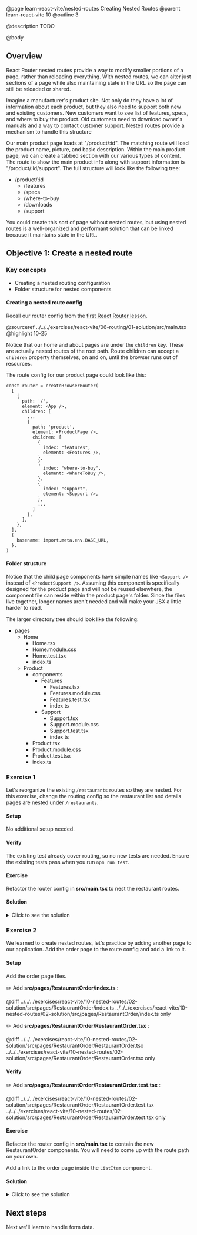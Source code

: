 @page learn-react-vite/nested-routes Creating Nested Routes
@parent learn-react-vite 10
@outline 3

@description TODO

@body

## Overview

React Router nested routes provide a way to modify smaller portions of a page, rather than reloading everything. With nested routes, we can alter just sections of a page while also maintaining state in the URL so the page can still be reloaded or shared.

Imagine a manufacturer's product site. Not only do they have a lot of information about each product, but they also need to support both new and existing customers. New customers want to see list of features, specs, and where to buy the product. Old customers need to download owner's manuals and a way to contact customer support. Nested routes provide a mechanism to handle this structure

Our main product page loads at "/product/:id". The matching route will load the product name, picture, and basic description. Within the main product page, we can create a tabbed section with our various types of content. The route to show the main product info along with support information is "/product/:id/support". The full structure will look like the following tree:

<div class="directory-list">

- /product/:id
  - /features
  - /specs
  - /where-to-buy
  - /downloads
  - /support

</div>

You could create this sort of page without nested routes, but using nested routes is a well-organized and performant solution that can be linked because it maintains state in the URL.

## Objective 1: Create a nested route

### Key concepts

- Creating a nested routing configuration
- Folder structure for nested components

#### Creating a nested route config

Recall our router config from the [first React Router lesson](./routing.html).

@sourceref ../../../exercises/react-vite/06-routing/01-solution/src/main.tsx
@highlight 10-25


Notice that our home and about pages are under the `children` key. These are actually nested routes of the root path. Route children can accept a `children` property themselves, on and on, until the browser runs out of resources.

The route config for our product page could look like this:

```tsx
const router = createBrowserRouter(
  [
    {
      path: '/',
      element: <App />,
      children: [
        ...
        {
          path: 'product',
          element: <ProductPage />,
          children: [
            {
              index: "features",
              element: <Features />,
            },
            {
              index: "where-to-buy",
              element: <WhereToBuy />,
            },
            {
              index: "support",
              element: <Support />,
            },
            ...
          ]
        },
      ],
    },
  ],
  {
    basename: import.meta.env.BASE_URL,
  },
)
```

#### Folder structure

Notice that the child page components have simple names like `<Support />` instead of `<ProductSupport />`. Assuming this component is specifically designed for the product page and will not be reused elsewhere, the component file can reside within the product page's folder. Since the files live together, longer names aren't needed and will make your JSX a little harder to read.

The larger directory tree should look like the following:

<div class="directory-list">

- pages
  - Home
    - Home.tsx
    - Home.module.css
    - Home.test.tsx
    - index.ts
  - Product
    - components
      - Features
        - Features.tsx
        - Features.module.css
        - Features.test.tsx
        - index.ts
      - Support
        - Support.tsx
        - Support.module.css
        - Support.test.tsx
        - index.ts
    - Product.tsx
    - Product.module.css
    - Product.test.tsx
    - index.ts

</div>

### Exercise 1

Let's reorganize the existing `/restaurants` routes so they are nested. For this exercise, change the routing config so the restaurant list and details pages are nested under `/restaurants`.

#### Setup

No additional setup needed.

#### Verify

The existing test already cover routing, so no new tests are needed. Ensure the existing tests pass when you run `npm run test`.

#### Exercise

Refactor the router config in **src/main.tsx** to nest the restaurant routes.

#### Solution 

<details>
<summary>Click to see the solution</summary>

✏️ Update **src/main.tsx** to be:

@diff ../../../exercises/react-vite/10-nested-routes/01-solution/src/main.tsx ../../../exercises/react-vite/10-nested-routes/01-solution/src/main.tsx only

<strong>Having issues with your local setup?</strong> See the solution in [StackBlitz](https://stackblitz.com/fork/github/bitovi/academy/tree/main/exercises/react-vite/10-nested-routes/01-solution?file=src/main.tsx) or [CodeSandbox](https://codesandbox.io/p/devbox/github/bitovi/academy/tree/main/exercises/react-vite/10-nested-routes/01-solution?file=src/main.tsx).

</details>

### Exercise 2

We learned to create nested routes, let's practice by adding another page to our application. Add the order page to the route config and add a link to it.

#### Setup

Add the order page files.

✏️ Add **src/pages/RestaurantOrder/index.ts** :

@diff ../../../exercises/react-vite/10-nested-routes/02-solution/src/pages/RestaurantOrder/index.ts ../../../exercises/react-vite/10-nested-routes/02-solution/src/pages/RestaurantOrder/index.ts only

✏️ Add **src/pages/RestaurantOrder/RestaurantOrder.tsx** :

@diff ../../../exercises/react-vite/10-nested-routes/02-solution/src/pages/RestaurantOrder/RestaurantOrder.tsx ../../../exercises/react-vite/10-nested-routes/02-solution/src/pages/RestaurantOrder/RestaurantOrder.tsx only


#### Verify

✏️ Add **src/pages/RestaurantOrder/RestaurantOrder.test.tsx** :

@diff ../../../exercises/react-vite/10-nested-routes/02-solution/src/pages/RestaurantOrder/RestaurantOrder.test.tsx ../../../exercises/react-vite/10-nested-routes/02-solution/src/pages/RestaurantOrder/RestaurantOrder.test.tsx only

#### Exercise

Refactor the router config in **src/main.tsx** to contain the new RestaurantOrder components. You will need to come up with the route path on your own.

Add a link to the order page inside the `ListItem` component.

#### Solution 

<details>
<summary>Click to see the solution</summary>

✏️ Update **src/main.tsx** to be:

@diff ../../../exercises/react-vite/10-nested-routes/02-solution/src/main.tsx ../../../exercises/react-vite/10-nested-routes/02-solution/src/main.tsx only


@diff ../../../exercises/react-vite/10-nested-routes/02-solution/src/pages/RestaurantList/ListItem.tsx ../../../exercises/react-vite/10-nested-routes/02-solution/src/pages/RestaurantList/ListItem.tsx only

<strong>Having issues with your local setup?</strong> See the solution in [StackBlitz](https://stackblitz.com/fork/github/bitovi/academy/tree/main/exercises/react-vite/10-nested-routes/01-solution?file=src/main.tsx) or [CodeSandbox](https://codesandbox.io/p/devbox/github/bitovi/academy/tree/main/exercises/react-vite/10-nested-routes/01-solution?file=src/main.tsx).

</details>

## Next steps

Next we'll learn to handle form data.